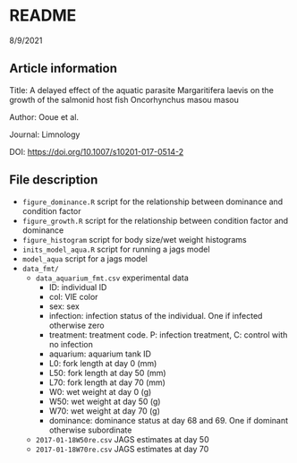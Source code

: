 README
================
8/9/2021

## Article information

Title: A delayed effect of the aquatic parasite Margaritifera laevis on
the growth of the salmonid host fish Oncorhynchus masou masou

Author: Ooue et al.

Journal: Limnology

DOI: <https://doi.org/10.1007/s10201-017-0514-2>

## File description

-   `figure_dominance.R` script for the relationship between dominance
    and condition factor
-   `figure_growth.R` script for the relationship between condition
    factor and dominance
-   `figure_histogram` script for body size/wet weight histograms
-   `inits_model_aqua.R` script for running a jags model
-   `model_aqua` script for a jags model
-   `data_fmt/`
    -   `data_aquarium_fmt.csv` experimental data
        -   ID: individual ID
        -   col: VIE color
        -   sex: sex
        -   infection: infection status of the individual. One if
            infected otherwise zero
        -   treatment: treatment code. P: infection treatment, C:
            control with no infection
        -   aquarium: aquarium tank ID
        -   L0: fork length at day 0 (mm)
        -   L50: fork length at day 50 (mm)
        -   L70: fork length at day 70 (mm)
        -   W0: wet weight at day 0 (g)
        -   W50: wet weight at day 50 (g)
        -   W70: wet weight at day 70 (g)
        -   dominance: dominance status at day 68 and 69. One if
            dominant otherwise subordinate
    -   `2017-01-18W50re.csv` JAGS estimates at day 50
    -   `2017-01-18W70re.csv` JAGS estimates at day 70

